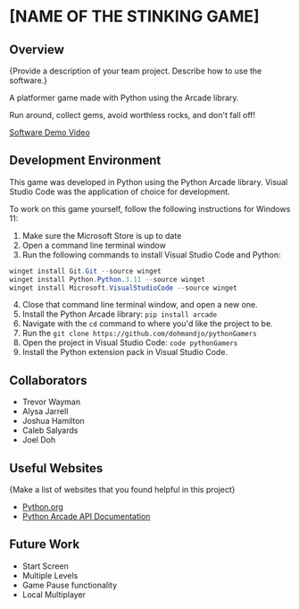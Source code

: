 # [NAME OF THE STINKING GAME]

## Overview
{Provide a description of your team project.  Describe how to use the software.}

A platformer game made with Python using the Arcade library. 

Run around, collect gems, avoid worthless rocks, and don't fall off!

[Software Demo Video](http://youtube.link.goes.here)

## Development Environment

This game was developed in Python using the Python Arcade library. Visual Studio Code was the application of choice for development.

To work on this game yourself, follow the following instructions for Windows 11:
1. Make sure the Microsoft Store is up to date
2. Open a command line terminal window
3. Run the following commands to install Visual Studio Code and Python:
```Powershell
winget install Git.Git --source winget
winget install Python.Python.3.11 --source winget
winget install Microsoft.VisualStudioCode --source winget
```
4. Close that command line terminal window, and open a new one.
5. Install the Python Arcade library: `pip install arcade`
6. Navigate with the `cd` command to where you'd like the project to be.
7. Run the `git clone https://github.com/dohmandjo/pythonGamers`
8. Open the project in Visual Studio Code: `code pythonGamers`
9. Install the Python extension pack in Visual Studio Code.


## Collaborators
- Trevor Wayman
- Alysa Jarrell
- Joshua Hamilton
- Caleb Salyards
- Joel Doh

## Useful Websites

{Make a list of websites that you found helpful in this project}
* [Python.org](http://python.org)
* [Python Arcade API Documentation](https://api.arcade.academy/en/stable/)

## Future Work

* Start Screen
* Multiple Levels
* Game Pause functionality
* Local Multiplayer
